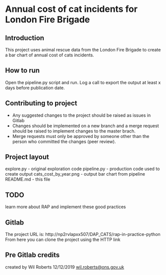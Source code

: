 # Annual cost of cat incidents for London Fire Brigade

## Introduction
This project uses animal rescue data from the London Fire Brigade
to create a bar chart of annual cost of cats incidents.

## How to run
Open the pipeline.py script and run. Log a call to export the output
at least x days before publication date.

## Contributing to project
 - Any suggested changes to the project should be raised as issues in Gitlab
 - Changes should be implemented on a new branch and a merge request should
   be raised to implement changes to the master brach.
 - Merge requests must only be approved by someone other than the person
   who committed the changes (peer review).

## Project layout
explore.py - original exploration code
pipeline.py - production code used to create output
cats_cost_by_year.png - output bar chart from pipeline
README.md - this file

## TODO
learn more about RAP and implement these good practices

## Gitlab

The project URL is: http://np2rvlapxx507/DAP_CATS/rap-in-practice-python
From here you can clone the project using the HTTP link

## Pre Gitlab credits
created by Wil Roberts 12/12/2019 wil.roberts@ons.gov.uk